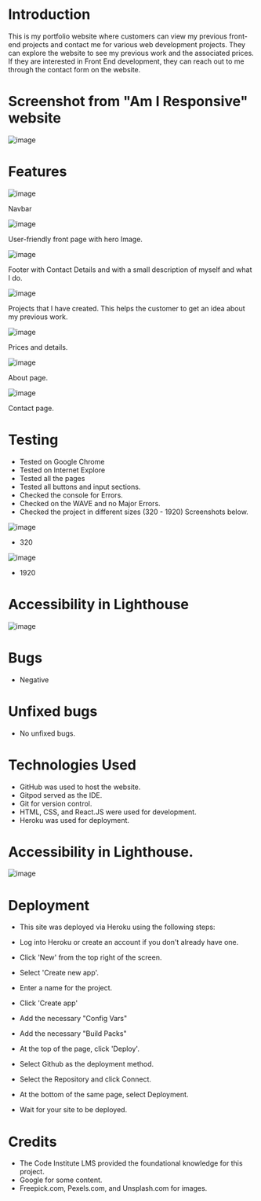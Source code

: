 # Introduction

This is my portfolio website where customers can view my previous front-end projects and contact me for various web development projects. They can explore the website to see my previous work and the associated prices. If they are interested in Front End development, they can reach out to me through the contact form on the website.

# Screenshot from "Am I Responsive" website

![image](https://github.com/Imalsha0330/my-app/assets/131761126/0fe86c77-38d9-4c3c-ae09-c07211b541f4)

# Features

![image](https://github.com/Imalsha0330/my-app/assets/131761126/63b21817-021a-4c40-976b-4b120eb102b4)

Navbar

![image](https://github.com/Imalsha0330/my-app/assets/131761126/9e28a6b4-5ea0-425f-9897-cb37784a6e88)

User-friendly front page with hero Image.

![image](https://github.com/Imalsha0330/my-app/assets/131761126/01f09359-be1e-4897-ae55-ec337e38b855)

Footer with Contact Details and with a small description of myself and what I do.  

![image](https://github.com/Imalsha0330/my-app/assets/131761126/711e6b2a-4efa-4499-842f-558dbfb61994)

Projects that I have created. This helps the customer to get an idea about my previous work. 

![image](https://github.com/Imalsha0330/my-app/assets/131761126/d2d1b248-4590-4c43-b69a-ab17193035a0)

Prices and details.

![image](https://github.com/Imalsha0330/my-app/assets/131761126/66b6a9e4-1c4e-426b-b441-8c62b438da9a)

About page.

![image](https://github.com/Imalsha0330/my-app/assets/131761126/a351af84-c707-41a1-9842-d5610b666c53)

Contact page.

# Testing
* Tested on Google Chrome
* Tested on Internet Explore
* Tested all the pages
* Tested all buttons and input sections.
* Checked the console for Errors.
* Checked on the WAVE and no Major Errors. 
* Checked the project in different sizes (320 - 1920) Screenshots below. 

![image](https://github.com/Imalsha0330/my-app/assets/131761126/1df5461c-63ba-4cfb-aeb8-7bdd57cfea19)

* 320
  
![image](https://github.com/Imalsha0330/my-app/assets/131761126/2af8475c-5f71-4809-9046-aed15bb165c0)

* 1920
  
# Accessibility in Lighthouse

![image](https://github.com/Imalsha0330/my-app/assets/131761126/24efe6fd-240f-4c0d-8bfa-e65008a946c7)

# Bugs 
* Negative

# Unfixed bugs
* No unfixed bugs.

# Technologies Used
* GitHub was used to host the website.
* Gitpod served as the IDE.
* Git for version control.
* HTML, CSS, and React.JS were used for development.
* Heroku was used for deployment.
  
# Accessibility in Lighthouse.
 
![image](https://github.com/Imalsha0330/Fourth-Project/assets/131761126/0b559436-e6b0-4654-935c-3826fe13e416)

# Deployment
  
* This site was deployed via Heroku using the following steps:

* Log into Heroku or create an account if you don't already have one.
* Click 'New' from the top right of the screen.
* Select 'Create new app'.
* Enter a name for the project.
* Click 'Create app'
* Add the necessary "Config Vars" 
* Add the necessary "Build Packs"
* At the top of the page, click 'Deploy'.
* Select Github as the deployment method.
* Select the Repository and click Connect. 
* At the bottom of the same page, select Deployment. 
* Wait for your site to be deployed.

# Credits
 * The Code Institute LMS provided the foundational knowledge for this project.
 * Google for some content.
 * Freepick.com, Pexels.com, and Unsplash.com for images.
